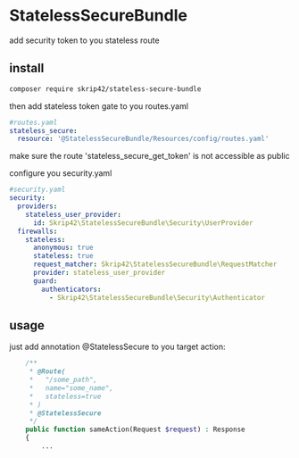 # StatelessSecureBundle

add security token to you stateless route

## install

```bash
composer require skrip42/stateless-secure-bundle
```

then add stateless token gate to you routes.yaml

```yaml
#routes.yaml
stateless_secure:
  resource: '@StatelessSecureBundle/Resources/config/routes.yaml'
```

make sure the route 'stateless_secure_get_token' is not accessible as public

configure you security.yaml

```yaml
#security.yaml
security:
  providers:
    stateless_user_provider:
      id: Skrip42\StatelessSecureBundle\Security\UserProvider
  firewalls:
    stateless:
      anonymous: true
      stateless: true
      request_matcher: Skrip42\StatelessSecureBundle\RequestMatcher
      provider: stateless_user_provider
      guard:
        authenticators:
          - Skrip42\StatelessSecureBundle\Security\Authenticator
```

## usage

just add annotation @StatelessSecure to you target action:

```php
    /**
     * @Route(
     *   "/some_path",
     *   name="some_name",
     *   stateless=true
     * )
     * @StatelessSecure
     */
    public function sameAction(Request $request) : Response
    {
        ...
```
